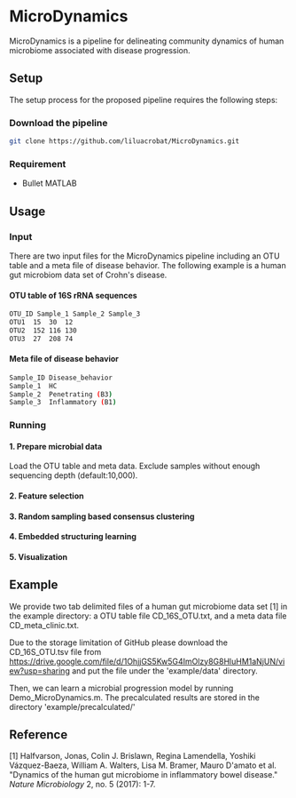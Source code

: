 # MicroDynamics
MicroDynamics is a pipeline for delineating community dynamics of human microbiome associated with disease progression.
## Setup
The setup process for the proposed pipeline requires the following steps:
### Download the pipeline
```bash
git clone https://github.com/liluacrobat/MicroDynamics.git
```
### Requirement
* Bullet MATLAB

## Usage
### Input
There are two input files for the MicroDynamics pipeline including an OTU table and a meta file of disease behavior. The following example is a human gut microbiom data set of Crohn's disease. 
#### OTU table of 16S rRNA sequences
```bash
OTU_ID Sample_1 Sample_2 Sample_3
OTU1  15  30  12
OTU2  152 116 130
OTU3  27  208 74
```
#### Meta file of disease behavior
```bash
Sample_ID Disease_behavior
Sample_1  HC
Sample_2  Penetrating (B3)
Sample_3  Inflammatory (B1)
```

### Running
#### 1. Prepare microbial data
Load the OTU table and meta data. Exclude samples without enough sequencing depth (default:10,000). 

#### 2. Feature selection

#### 3. Random sampling based consensus clustering

#### 4. Embedded structuring learning

#### 5. Visualization

## Example
We provide two tab delimited files of a human gut microbiome data set [1] in the example directory: a OTU table file CD_16S_OTU.txt, and a meta data file CD_meta_clinic.txt. 

Due to the storage limitation of GitHub please download the CD_16S_OTU.tsv file from https://drive.google.com/file/d/1OhjjGS5Kw5G4ImOlzy8G8HluHM1aNjUN/view?usp=sharing and put the file under the 'example/data' directory. 

Then, we can learn a microbial progression model by running Demo_MicroDynamics.m. The precalculated results are stored in the directory 'example/precalculated/'

## Reference
[1] Halfvarson, Jonas, Colin J. Brislawn, Regina Lamendella, Yoshiki Vázquez-Baeza, William A. Walters, Lisa M. Bramer, Mauro D'amato et al. "Dynamics of the human gut microbiome in inflammatory bowel disease." *Nature Microbiology* 2, no. 5 (2017): 1-7.
